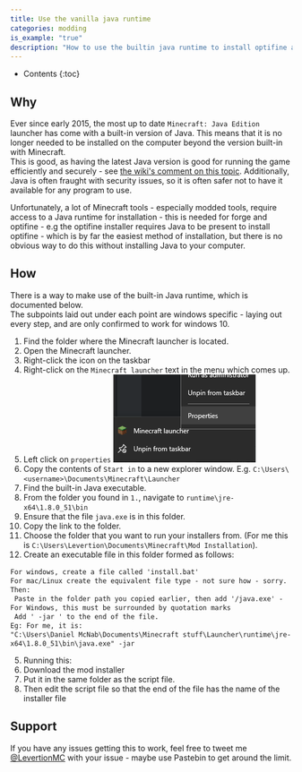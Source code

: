 ```yaml
---
title: Use the vanilla java runtime
categories: modding
is_example: "true"
description: "How to use the builtin java runtime to install optifine and forge"
---
```

* Contents
{:toc}

## Why

Ever since early 2015, the most up to date `Minecraft: Java Edition` launcher has come with a built-in version of Java. This means that it is no longer needed to be installed on the computer beyond the version built-in with Minecraft.  
This is good, as having the latest Java version is good for running the game efficiently and securely - see [the wiki's comment on this topic](https://minecraft.gamepedia.com/Tutorials/Update_Java#Why_update.3F). Additionally, Java is often fraught with security issues, so it is often safer not to have it available for any program to use.  

Unfortunately, a lot of Minecraft tools - especially modded tools, require access to a Java runtime for installation - this is needed for forge and optifine - e.g the optifine installer requires Java to be present to install optifine - which is by far the easiest method of installation, but there is no obvious way to do this without installing Java to your computer.  

## How
There is a way to make use of the built-in Java runtime, which is documented below.  
The subpoints laid out under each point are windows specific - laying out every step, and are only confirmed to work for windows 10.

1. Find the folder where the Minecraft launcher is located.
  1. Open the Minecraft launcher.
  2. Right-click the icon on the taskbar
  3. Right-click on the `Minecraft launcher` text in the menu which comes up.
  4. Left click on `properties` ![Properties location](/images/posts/builtin_java/taskbar_icon.png)
  5. Copy the contents of `Start in` to a new explorer window. E.g. `C:\Users\<username>\Documents\Minecraft\Launcher`
2. Find the built-in Java executable.
  1. From the folder you found in `1.`, navigate to `runtime\jre-x64\1.8.0_51\bin`
  2. Ensure that the file `java.exe` is in this folder.
  3. Copy the link to the folder.
3. Choose the folder that you want to run your installers from. (For me this is `C:\Users\Levertion\Documents\Minecraft\Mod Installation`).
4. Create  an executable file in this folder formed as follows:  
```
For windows, create a file called 'install.bat'
For mac/Linux create the equivalent file type - not sure how - sorry.
Then:
 Paste in the folder path you copied earlier, then add '/java.exe' - For Windows, this must be surrounded by quotation marks
 Add ' -jar ' to the end of the file.
Eg: For me, it is:
"C:\Users\Daniel McNab\Documents\Minecraft stuff\Launcher\runtime\jre-x64\1.8.0_51\bin\java.exe" -jar
```
5. Running this:
 1. Download the mod installer
 2. Put it in the same folder as the script file.
 3. Then edit the script file so that the end of the file has the name of the installer file

## Support
If you have any issues getting this to work, feel free to tweet me [@LevertionMC](https://twitter.com/LevertionMC) with your issue - maybe use Pastebin to get around the limit.
